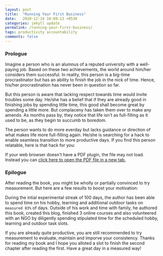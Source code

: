 ```yaml
---
layout: post
title:  "Running Your First Business"
date:   2020-12-18 10:09:13 +0530
categories: jekyll update
permalink: /running-your-first-business/
tags: productivity accountability
comments: false
---
```

<h3>Prologue</h3>

Imagine a person who is an alumnus of a reputed university with a well-paying job. Based on these two achievements, the world around him/her considers them successful. In reality, this person is a big-time procrastinator but has an ability to finish the job in the nick of time. Hence, his/her procrastination has never been in question so far. 

But this person is aware that lacking respect towards time would invite troubles some day. He/she has a belief that if they are already good in finishing jobs by spending little time, this good shall become great by spending a little more. But complaceny has taken them over to make any amends. As months pass by, they notice that life isn't as full-filling as it used to be, as they begin to succumb to boredom. 

The person wants to do more everday but lacks guidance or direction of what makes life more full-filling again. He/she is searching for a hack to enable seamless transition to more productive days. If you find this person relatable, here is that hack for you:

<!-- <object data="/assets/RYFB.pdf" width="750" height="800" type='application/pdf'></object> -->
<object data="/assets/RYFB.pdf" type="application/pdf" width="100%" height="800"></object>
<p>If your web browser doesn't have a PDF plugin, the file may not load. Instead you can <a href="/assets/RYFB.pdf">click here to
  open the PDF file in a new tab.</a></p>

<h3>Epilogue</h3>
After reading the book, you might be wholly or partially convinced to try measurement. But here are a few results to boost your motivation:

During the intial experimental streak of 100 days, the author has been able to spend time on his hobby, learning and additional outdoor tasks on `measured 83%` of days. Outside of his work and time with family, he authored this book, created this blog, finished 3 online courses and also volunteered with an NGO by diligently spending stipulated time for the scheduled hobby, learning and outdoor task slots.

If you are already quite productive, you are still recommended to try measurement to evaluate, maintain and imporve your consistency.
Thanks for reading my book and I hope you alloted a slot to finish the second chapter after reading the first. Have a great day in a measured way!